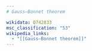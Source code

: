 ```yaml
---
# Gauss–Bonnet theorem

wikidata: Q742833
msc_classification: "53"
wikipedia_links:
  - "[[Gauss–Bonnet theorem]]"
---
```

